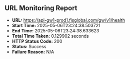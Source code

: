 ## URL Monitoring Report

- **URL:** https://api-gw1-prod1.fisglobal.com/gw/v1/health
- **Start Time:** 2025-05-06T23:24:38.503721
- **End Time:** 2025-05-06T23:24:38.633623
- **Total Time Taken:** 0.129902 seconds
- **HTTP Status Code:** 200
- **Status:** Success
- **Failure Reason:** N/A
